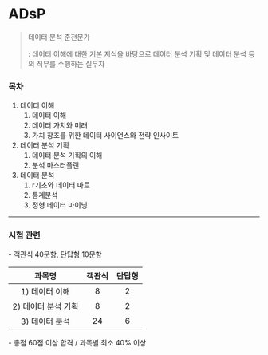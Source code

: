 # ADsP

> 데이터 분석 준전문가
>
> : 데이터 이해에 대한 기본 지식을 바탕으로 데이터 분석 기획 및 데이터 분석 등의 직무를 수행하는 실무자



### 목차

1) 데이터 이해
   1) 데이터 이해
   2) 데이터 가치와 미래
   3) 가치 창조를 위한 데이터 사이언스와 전략 인사이트
2) 데이터 분석 기획
   1) 데이터 분석 기획의 이해
   2) 분석 마스터플랜
3) 데이터 분석
   1) r기초와 데이터 마트
   2) 통계분석
   3) 정형 데이터 마이닝

 

---

### 시험 관련

\- 객관식 40문항, 단답형 10문항

|       과목명        | 객관식 | 단답형 |
| :-----------------: | :----: | :----: |
|   1) 데이터 이해    |   8    |   2    |
| 2) 데이터 분석 기획 |   8    |   2    |
|   3) 데이터 분석    |   24   |   6    |

\- 총점 60점 이상 합격 / 과목별 최소 40% 이상



